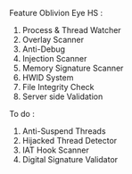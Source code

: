 Feature Oblivion Eye HS :
1. Process & Thread Watcher
2. Overlay Scanner
3. Anti-Debug
4. Injection Scanner
5. Memory Signature Scanner
6. HWID System
7. File Integrity Check
8. Server side Validation

To do :
1. Anti-Suspend Threads
2. Hijacked Thread Detector
3. IAT Hook Scanner
4. Digital Signature Validator

